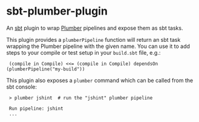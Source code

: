 sbt-plumber-plugin
==================

An [sbt](http://www.scala-sbt.org/) plugin to wrap [Plumber](https://github.com/theefer/plumber) pipelines and expose them as sbt tasks.

This plugin provides a `plumberPipeline` function will return an sbt task wrapping the Plumber pipeline with the given name. You can use it to add steps to your compile or test setup in your `build.sbt` file, e.g.:

     (compile in Compile) <<= (compile in Compile) dependsOn (plumberPipeline("my-build"))


This plugin also exposes a `plumber` command which can be called from the sbt console:

     > plumber jshint  # run the "jshint" plumber pipeline
     
     Run pipeline: jshint
     ...
